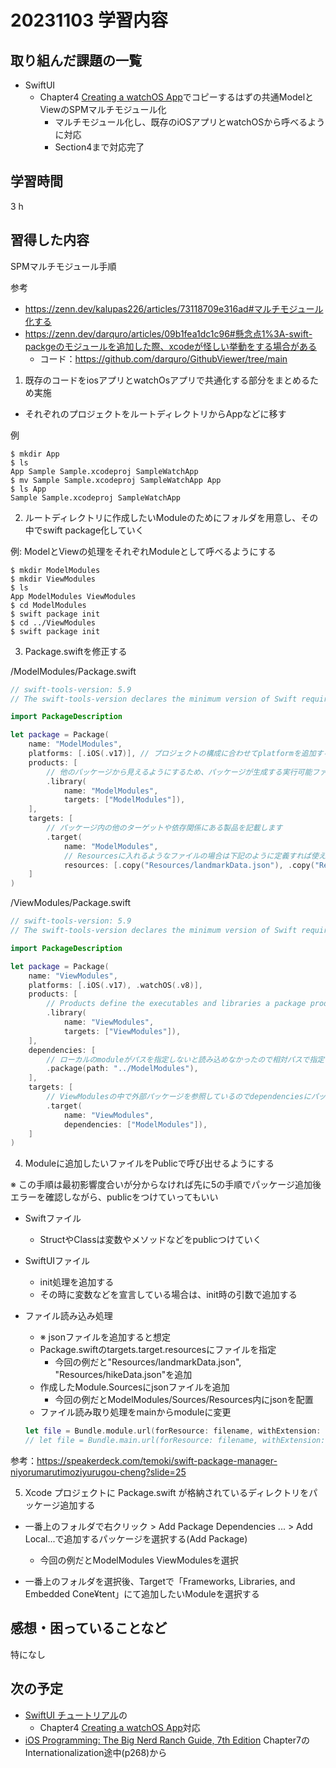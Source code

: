 # 20231103 学習内容

## 取り組んだ課題の一覧

- SwiftUI
  - Chapter4 [Creating a watchOS App](https://developer.apple.com/tutorials/swiftui/creating-a-watchos-app)でコピーするはずの共通ModelとViewのSPMマルチモジュール化
    - マルチモジュール化し、既存のiOSアプリとwatchOSから呼べるように対応
    - Section4まで対応完了

## 学習時間

3 h

## 習得した内容

SPMマルチモジュール手順

参考

- <https://zenn.dev/kalupas226/articles/73118709e316ad#マルチモジュール化する>
- <https://zenn.dev/darquro/articles/09b1fea1dc1c96#懸念点1%3A-swift-packgeのモジュールを追加した際、xcodeが怪しい挙動をする場合がある>
  - コード：<https://github.com/darquro/GithubViewer/tree/main>

1. 既存のコードをiosアプリとwatchOsアプリで共通化する部分をまとめるため実施

- それぞれのプロジェクトをルートディレクトリからAppなどに移す

例

```shell
$ mkdir App
$ ls
App Sample Sample.xcodeproj SampleWatchApp
$ mv Sample Sample.xcodeproj SampleWatchApp App
$ ls App
Sample Sample.xcodeproj SampleWatchApp
```

2. ルートディレクトリに作成したいModuleのためにフォルダを用意し、その中でswift package化していく

例: ModelとViewの処理をそれぞれModuleとして呼べるようにする

```shell
$ mkdir ModelModules
$ mkdir ViewModules
$ ls
App ModelModules ViewModules
$ cd ModelModules
$ swift package init
$ cd ../ViewModules
$ swift package init
```

3. Package.swiftを修正する

/ModelModules/Package.swift

```swift
// swift-tools-version: 5.9
// The swift-tools-version declares the minimum version of Swift required to build this package.

import PackageDescription

let package = Package(
    name: "ModelModules",
    platforms: [.iOS(.v17)], // プロジェクトの構成に合わせてplatformを追加する
    products: [
        // 他のパッケージから見えるようにするため、パッケージが生成する実行可能ファイルとライブラリを定義しています
        .library(
            name: "ModelModules",
            targets: ["ModelModules"]),
    ],
    targets: [
        // パッケージ内の他のターゲットや依存関係にある製品を記載します
        .target(
            name: "ModelModules",
            // Resourcesに入れるようなファイルの場合は下記のように定義すれば使えるようになリマス
            resources: [.copy("Resources/landmarkData.json"), .copy("Resources/hikeData.json")]),
    ]
)

```

/ViewModules/Package.swift

```swift
// swift-tools-version: 5.9
// The swift-tools-version declares the minimum version of Swift required to build this package.

import PackageDescription

let package = Package(
    name: "ViewModules",
    platforms: [.iOS(.v17), .watchOS(.v8)],
    products: [
        // Products define the executables and libraries a package produces, making them visible to other packages.
        .library(
            name: "ViewModules",
            targets: ["ViewModules"]),
    ],
    dependencies: [
        // ローカルのmoduleがパスを指定しないと読み込めなかったので相対パスで指定しています
        .package(path: "../ModelModules"),
    ],
    targets: [
        // ViewModulesの中で外部パッケージを参照しているのでdependenciesにパッケージ名を追加しています
        .target(
            name: "ViewModules",
            dependencies: ["ModelModules"]),
    ]
)

```

4. Moduleに追加したいファイルをPublicで呼び出せるようにする

※ この手順は最初影響度合いが分からなければ先に5の手順でパッケージ追加後エラーを確認しながら、publicをつけていってもいい

- Swiftファイル
  - StructやClassは変数やメソッドなどをpublicつけていく
- SwiftUIファイル
  - init処理を追加する
  - その時に変数などを宣言している場合は、init時の引数で追加する
- ファイル読み込み処理
  - ※ jsonファイルを追加すると想定
  - Package.swiftのtargets.target.resourcesにファイルを指定
    - 今回の例だと"Resources/landmarkData.json", "Resources/hikeData.json"を追加
  - 作成したModule.Sourcesにjsonファイルを追加
    - 今回の例だとModelModules/Sources/Resources内にjsonを配置
  - ファイル読み取り処理をmainからmoduleに変更

  ```swift
  let file = Bundle.module.url(forResource: filename, withExtension: nil)
  // let file = Bundle.main.url(forResource: filename, withExtension: nil)
  
  ```

参考：<https://speakerdeck.com/temoki/swift-package-manager-niyorumarutimoziyurugou-cheng?slide=25>

5. Xcode プロジェクトに Package.swift が格納されているディレクトリをパッケージ追加する

- 一番上のフォルダで右クリック > Add Package Dependencies ... > Add Local...で追加するパッケージを選択する(Add Package)
  - 今回の例だとModelModules ViewModulesを選択

- 一番上のフォルダを選択後、Targetで「Frameworks, Libraries, and Embedded Cone¥tent」にて追加したいModuleを選択する

## 感想・困っていることなど

特になし

## 次の予定

- [SwiftUI チュートリアル](https://developer.apple.com/tutorials/swiftui#swiftui-essentials)の
  - Chapter4 [Creating a watchOS App](https://developer.apple.com/tutorials/swiftui/creating-a-watchos-app)対応
- [iOS Programming: The Big Nerd Ranch Guide, 7th Edition](https://www.informit.com/store/ios-programming-the-big-nerd-ranch-guide-9780135264027) Chapter7のInternationalization途中(p268)から

